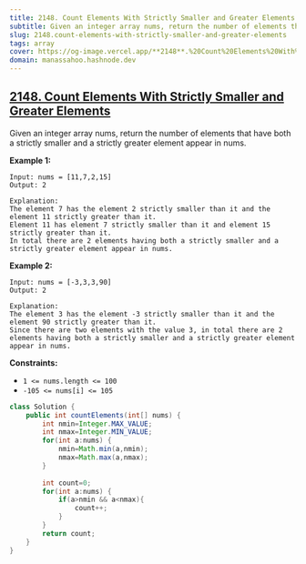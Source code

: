 ```yaml
---
title: 2148. Count Elements With Strictly Smaller and Greater Elements
subtitle: Given an integer array nums, return the number of elements that have both a strictly smaller and a strictly greater element appear in nums.
slug: 2148.count-elements-with-strictly-smaller-and-greater-elements
tags: array
cover: https://og-image.vercel.app/**2148**.%20Count%20Elements%20With%20Strictly%20Smaller%20and%20Greater%20Elements.png?theme=light&md=1&fontSize=75px&images=https%3A%2F%2Fassets.vercel.com%2Fimage%2Fupload%2Ffront%2Fassets%2Fdesign%2Fhyper-color-logo.svg
domain: manassahoo.hashnode.dev
---
```


## [2148. Count Elements With Strictly Smaller and Greater Elements](https://leetcode.com/problems/count-elements-with-strictly-smaller-and-greater-elements/)

Given an integer array nums, return the number of elements that have both a strictly smaller and a strictly greater element appear in nums.

**Example 1:**
```
Input: nums = [11,7,2,15]
Output: 2

Explanation: 
The element 7 has the element 2 strictly smaller than it and the element 11 strictly greater than it.
Element 11 has element 7 strictly smaller than it and element 15 strictly greater than it.
In total there are 2 elements having both a strictly smaller and a strictly greater element appear in nums.
```

**Example 2:**
```
Input: nums = [-3,3,3,90]
Output: 2

Explanation: 
The element 3 has the element -3 strictly smaller than it and the element 90 strictly greater than it.
Since there are two elements with the value 3, in total there are 2 elements having both a strictly smaller and a strictly greater element appear in nums.
```

**Constraints:**

*   `1 <= nums.length <= 100`
*   `-105 <= nums[i] <= 105`

```Java
class Solution {
    public int countElements(int[] nums) {
        int nmin=Integer.MAX_VALUE;
        int nmax=Integer.MIN_VALUE;
        for(int a:nums) {
            nmin=Math.min(a,nmin);
            nmax=Math.max(a,nmax);
        }
        
        int count=0;
        for(int a:nums) {
            if(a>nmin && a<nmax){
                count++;                
            }
        }
        return count;
    }
}
```
